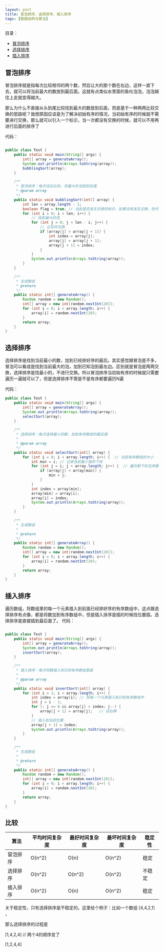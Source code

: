 ```yaml
---
layout: post
title: 冒泡排序、选择排序、插入排序
tags: [数据结构与算法]
---
```

目录：
- [冒泡排序](#冒泡排序)
- [选择排序](#选择排序)
- [插入排序](#插入排序)

## 冒泡排序

冒泡排序就是指每次比较相邻的两个数，然后让大的那个数在右边，这样一直下去，就可以将当前最大的数放到最后面。这就有点类似水里面的鱼吐泡泡，泡泡越往上走就变得越大。



那么为什么不直接从头到尾比较找到最大的数放到后面，而是基于一种两两比较交换的思路呢？我想原因应该是为了解决初始有序的情况，当初始有序的时候就不需要进行交换，那么就可以引入一个标示，当一次都没有交换的时候，就可以不用再进行后面的排序了

代码：
```java

public class Test {
    public static void main(String[] args) {
        int[] array = generateArray();
        System.out.println(Arrays.toString(array));
        bubblingSort(array);
    }

    /**
     * 冒泡排序：每次往后比较，将最大的泡放到后面
     * @param array
     */
    public static void bubblingSort(int[] array) {
        int len = array.length - 1;
        boolean flag = true; // 当前是否发生交换的标示，如果没有发生交换，则代表已经是有序的，仔细想想是不是这么个道理
        for (int i = 0; i < len; i++) {
            // 找到最大的泡
            for (int j = 0; j < len - i; j++) {
                // 比较并交换
                if (array[j] > array[j + 1]) {
                    int index = array[j];
                    array[j] = array[j + 1];
                    array[j + 1] = index;
                }
            }
            System.out.println(Arrays.toString(array));
        }
    }

    /**
     * 生成数组
     * @return
     */
    public static int[] generateArray() {
        Random random = new Random();
        int[] array = new int[random.nextInt(20)];
        for (int i = 0; i < array.length; i++) {
            array[i] = random.nextInt(20);
        }
        return array;
    }
}
```

## 选择排序

选择排序是找到当前最小的数，加到已经排好序的最后。其实感觉跟冒泡差不多，冒泡可以看成是找到当前最大的泡，加到已知泡到最左边。区别就是冒泡是两两交换，选择排序是找最小的，不进行交换。所以冒泡排序当初始有序的时候就只需要遍历一遍就可以了，但是选择排序不管是不是有序都要遍历N遍

代码：
```java
public class Test {
    public static void main(String[] args) {
        int[] array = generateArray();
        System.out.println(Arrays.toString(array));
        selectSort(array);
    }

    /**
     * 选择排序：每次选择最小的数，加到有序数组的最后面
     *
     * @param array
     */
    public static void selectSort(int[] array) {
        for (int i = 0; i < array.length; i++) {  // 当前有序数组的大小
            int min = i; // 记录当前最小值的下标
            for (int j = i; j < array.length; j++) {  // 遍历剩下的无序数组找到最小值
                if (array[j] < array[min]) {
                    min = j;
                }
            }
            int index = array[min];
            array[min] = array[i];
            array[i] = index;
            System.out.println(Arrays.toString(array));
        }
    }

    /**
     * 生成数组
     *
     * @return
     */
    public static int[] generateArray() {
        Random random = new Random();
        int[] array = new int[random.nextInt(20)];
        for (int i = 0; i < array.length; i++) {
            array[i] = random.nextInt(20);
        }
        return array;
    }
}
```

## 插入排序

遍历数组，将数组里的每一个元素插入到前面已经排好序的有序数组中，这点跟选择排序有点像，都是将数加到有序数组中，但是插入排序是插的时候找位置插，选择排序是直接插到最后面了。
代码：
```java

public class Test {
    public static void main(String[] args) {
        int[] array = generateArray();
        System.out.println(Arrays.toString(array));
        insertSort(array);
    }

    /**
     * 插入排序：每次将数插入到已知有序数组里面
     *
     * @param array
     */
    public static void insertSort(int[] array) {
        for (int i = 1; i < array.length; i++) {
            int index = array[i]; // 将每一个元素插入到已知有序数组中
            int j = i - 1;
            for (; j >= 0 && array[j] > index; j--) {
                array[j + 1] = array[j];   // 往右移
            }
            // 插入到当前位置
            array[j + 1] = index;
            System.out.println(Arrays.toString(array));
        }
    }

    /**
     * 生成数组
     *
     * @return
     */
    public static int[] generateArray() {
        Random random = new Random();
        int[] array = new int[random.nextInt(20)];
        for (int i = 0; i < array.length; i++) {
            array[i] = random.nextInt(20);
        }
        return array;
    }
}
```

## 比较

|算法|平均时间复杂度|最好时间复杂度|最坏时间复杂度|稳定性|
| ------ | ------ | ------ |------ | ------ |
|冒泡排序|O(n^2)|O(n)|O(n^2)|稳定|
|选择排序|O(n^2)|O(n^2)|O(n^2)|不稳定|
|插入排序|O(n^2)|O(n)|O(n^2)|稳定|

关于稳定性，只有选择排序是不稳定的。这里给个例子：比如一个数组 [4,4,2,1] ，

那么选择排序的过程是

[1,4,2,4]   // 两个4的顺序变了

[1,2,4,4]   




